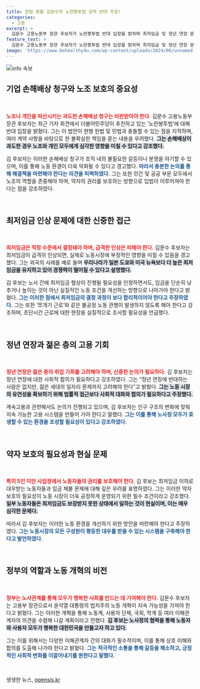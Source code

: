 ```yaml
---
title: 헌법 충돌 김문수의 노란봉투법 강력 반대 주장!
categories:
  - 고용
excerpt: >
  김문수 고용노동부 장관 후보자가 노란봉투법 반대 입장을 밝히며 최저임금 및 정년 연장 문제에 대해 신중하게 접근해야 한다고 강조했다. 그는 노동자 보호와 경제적 안정성을 동시에 고려한 사회적 대화의 필요성을 역설했다.
feature_text: >
  김문수 고용노동부 장관 후보자가 노란봉투법 반대 입장을 밝히며 최저임금 및 정년 연장 문제에 대해 신중하게 접근해야 한다고 강조했다. 그는 노동자 보호와 경제적 안정성을 동시에 고려한 사회적 대화의 필요성을 역설했다.
image: 'https://www.behealthy4u.com/wp-content/uploads/2024/06/unnamed-file.png'
---
```


<p><img src="https://www.behealthy4u.com/wp-content/uploads/2024/06/unnamed-file.png" alt="info 속보" /></p>

<h2 data-ke-size="size26">기업 손해배상 청구와 노조 보호의 중요성</h2>

<p data-ke-size="size16">&nbsp;</p>

<p><b><span style="color: #ee2323;">노조나 개인을 파산시키는 과도한 손해배상 청구는 비판받아야 한다.</span></b> 김문수 고용노동부 장관 후보자는 최근 기자 회견에서 더불어민주당이 추진하고 있는 ‘노란봉투법’에 대해 반대 입장을 밝혔다. 그는 이 법안이 현행 헌법 및 민법과 충돌할 수 있는 점을 지적하며, 여러 계약 사항을 바탕으로 한 불확실한 책임을 묻는 내용을 우려했다. <b><span style="background-color: #21538527;">그는 손해배상이 과도한 경우 노조와 개인 모두에게 심각한 영향을 미칠 수 있다고 강조했다.</span></b> </p>

<p>김 후보자는 이러한 손해배상 청구가 조직 내의 불필요한 갈등이나 분쟁을 야기할 수 있으며, 이를 통해 노동 환경이 더욱 악화될 수 있다고 경고했다. <b><span style="color: #1a5490;">따라서 충분한 논의를 통해 해결책을 마련해야 한다는 의견을 피력하였다.</span></b> 그는 또한 민간 및 공공 부문 모두에서 노조의 역할을 존중해야 하며, 약자의 권리를 보호하는 방향으로 입법이 이루어져야 한다는 점을 강조하였다.</p>

<p data-ke-size="size16">&nbsp;</p>

<h2 data-ke-size="size26">최저임금 인상 문제에 대한 신중한 접근</h2>

<p data-ke-size="size16">&nbsp;</p>

<p><b><span style="color: #ee2323;">최저임금은 적정 수준에서 결정돼야 하며, 급격한 인상은 피해야 한다.</span></b> 김문수 후보자는 최저임금이 급격히 인상되면, 실제로 노동시장에 부정적인 영향을 미칠 수 있음을 경고했다. 그는 외국의 사례를 예로 들며 <b><span style="background-color: #21538527;">우리나라가 일본 도쿄와 미국 뉴욕보다 더 높은 최저임금을 유지하고 있어 경쟁력이 떨어질 수 있다고 설명했다.</span></b> </p>

<p>김 후보는 노사 간에 최저임금 협상이 진행될 필요성을 인정하면서도, 임금을 단순히 낮추거나 높이는 것이 아닌 실질적인 노동 조건을 개선하는 방향으로 나아가야 한다고 밝혔다. <b><span style="color: #1a5490;">그는 이러한 점에서 최저임금의 결정 과정이 보다 합리적이어야 한다고 주장하였다.</span></b> 그는 또한 ‘쪼개기 근로’와 같은 불공정 노동 관행이 발생하지 않도록 해야 한다고 강조하며, 초단시간 근로에 대한 현장을 실질적으로 조사할 필요성을 언급했다.</p>

<p data-ke-size="size16">&nbsp;</p>

<h2 data-ke-size="size26">정년 연장과 젊은 층의 고용 기회</h2>

<p data-ke-size="size16">&nbsp;</p>

<p><b><span style="color: #ee2323;">정년 연장은 젊은 층의 취업 기회를 고려해야 하며, 신중한 논의가 필요하다.</span></b> 김 후보자는 정년 연장에 대한 사회적 합의가 필요하다고 강조하였다. 그는 “정년 연장에 반대하는 사람은 없지만, 젊은 세대의 일자리 문제까지 고려해야 한다”고 밝혔다. <b><span style="background-color: #21538527;">그는 노동 시장의 유연성을 확보하기 위해 법률적 접근보다 사회적 대화와 합의가 필요하다고 주장했다.</span></b></p>

<p>계속고용과 관련해서도 논의가 진행되고 있으며, 김 후보자는 인구 구조의 변화에 맞춰 지속 가능한 고용 시스템을 만들어 가야 한다고 말했다. <b><span style="color: #1a5490;">그는 이를 통해 노사정 모두가 효생할 수 있는 환경을 조성할 필요성이 있다고 강조하였다.</span></b> </p>

<p data-ke-size="size16">&nbsp;</p>

<h2 data-ke-size="size26">약자 보호의 필요성과 현실 문제</h2>

<p data-ke-size="size16">&nbsp;</p>

<p><b><span style="color: #ee2323;">특히 5인 미만 사업장에서 노동자들의 권리를 보호해야 한다.</span></b> 김 후보는 최저임금 이하로 대우받는 노동자들과 임금 체불 문제에 대해 깊은 우려를 표명하였다. 그는 이러한 약자 보호의 필요성이 노동 시장이 더욱 공정하게 운영되기 위한 필수 조건이라고 강조했다. <b><span style="background-color: #21538527;">일부 노동자들은 최저임금도 보장받지 못한 상태에서 일하는 것이 현실이며, 이는 매우 심각한 문제다.</span></b></p>

<p>따라서 김 후보자는 이러한 노동 환경을 개선하기 위한 방안을 마련해야 한다고 주장하였다. <b><span style="color: #1a5490;">그는 노동시장의 모든 구성원이 평등한 대우를 받을 수 있는 시스템을 구축해야 한다고 발언하였다.</span></b> </p>

<p data-ke-size="size16">&nbsp;</p>

<h2 data-ke-size="size26">정부의 역할과 노동 개혁의 비전</h2>

<p data-ke-size="size16">&nbsp;</p>

<p><b><span style="color: #ee2323;">정부는 노사관계를 통해 모두가 행복한 사회를 만드는 데 기여해야 한다.</span></b> 김문수 후보자는 고용부 장관으로서 윤석열 대통령의 법치주의 노동 개혁이 지속 가능성을 가져야 한다고 밝혔다. 그는 이러한 개혁을 통해 노동계, 사용자 단체, 국회, 학계 등 여러 이해관계자의 의견을 수렴해 나갈 계획이라고 전했다. <b><span style="background-color: #21538527;">김 후보는 노사정의 협력을 통해 노동자와 사용자 모두가 행복한 대한민국을 만들고자 하고 있다.</span></b></p>

<p>그는 이를 위해서는 다양한 이해관계자 간의 대화가 필수적이며, 이를 통해 상호 이해와 합의를 도출해 나가야 한다고 밝혔다. <b><span style="color: #1a5490;">그는 적극적인 소통을 통해 갈등을 해소하고, 긍정적인 사회적 변화를 이끌어내기를 원한다고 말했다.</span></b></p>

<p data-ke-size="size16">&nbsp;</p>
생생한 뉴스, <a href="https://opensis.kr" rel="dofollow">opensis.kr</a>


